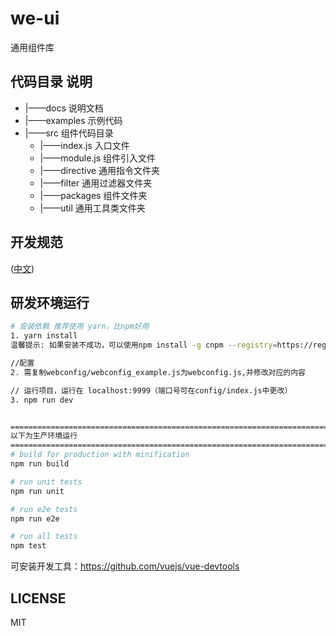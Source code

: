 # we-ui
通用组件库


## 代码目录 说明
- |——docs 说明文档
- |——examples 示例代码
- |——src 组件代码目录
	- |——index.js  入口文件
	- |——module.js 组件引入文件 
	- |——directive 通用指令文件夹
	- |——filter    通用过滤器文件夹
	- |——packages  组件文件夹
	- |——util      通用工具类文件夹


## 开发规范
([中文](https://github.com/fewiki/we-ui/blob/master/.github/CONTRIBUTING.zh-CN.md))


## 研发环境运行

``` bash
# 安装依赖 推荐使用 yarn，比npm好用
1. yarn install
温馨提示: 如果安装不成功，可以使用npm install -g cnpm --registry=https://registry.npm.taobao.org安装淘宝镜像，替换npm命令为cnpm命令重新安装

//配置
2. 需复制webconfig/webconfig_example.js为webconfig.js,并修改对应的内容

// 运行项目，运行在 localhost:9999（端口号可在config/index.js中更改）
3. npm run dev


=========================================================================
以下为生产环境运行
=========================================================================
# build for production with minification
npm run build

# run unit tests
npm run unit

# run e2e tests
npm run e2e

# run all tests
npm test
```


可安装开发工具：https://github.com/vuejs/vue-devtools

## LICENSE
MIT
